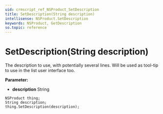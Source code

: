 ```yaml
---
uid: crmscript_ref_NSProduct_SetDescription
title: SetDescription(String description)
intellisense: NSProduct.SetDescription
keywords: NSProduct, GetDescription
so.topic: reference
---
```


# SetDescription(String description)

The description to use, with potentially several lines. Will be used as tool-tip to use in the list user interface too.

**Parameter:** 
* **description** String

```crmscript
NSProduct thing;
String description;
thing.SetDescription(description);
```

